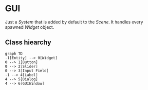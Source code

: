 # GUI
Just a *System* that is added by default to the *Scene*. It handles every spawned *Widget* object.
## Class hiearchy
```mermaid
graph TD
-1[Entity] --> 0[Widget]
0 --> 1[Button]
0 --> 2[Slider]
0 --> 3[Input Field]
-1 --> 4[Label] 
4 --> 5[Dialog]
4 --> 6[GUIWindow]
```